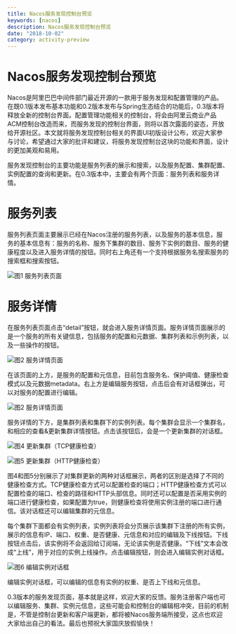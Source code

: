 ```yaml
---
title: Nacos服务发现控制台预览
keywords: [nacos]
description: Nacos服务发现控制台预览
date: "2018-10-02"
category: activity-preview
---
```


# Nacos服务发现控制台预览

Nacos是阿里巴巴中间件部门最近开源的一款用于服务发现和配置管理的产品。在既0.1版本发布基本功能和0.2版本发布与Spring生态结合的功能后，0.3版本将释放全新的控制台界面。配置管理功能相关的控制台，将会由阿里云商业产品ACM控制台改造而来，而服务发现的控制台界面，则将以首次露面的姿态，开放给开源社区。本文就将服务发现控制台相关的界面UI初版设计公布，欢迎大家参与讨论，希望通过大家的批评和建议，将服务发现控制台这块的功能和界面，设计的更加美观和易用。

服务发现控制台的主要功能是服务列表的展示和搜索，以及服务配置、集群配置、实例配置的查询和更新。在0.3版本中，主要会有两个页面：服务列表和服务详情。

# 服务列表
服务列表页面主要展示已经在Nacos注册的服务列表，以及服务的基本信息，服务的基本信息有：服务的名称、服务下集群的数目、服务下实例的数目、服务的健康程度以及进入服务详情的按钮。同时右上角还有一个支持根据服务名搜索服务的搜索框和搜索按钮。

![图1 服务列表页面](https://cdn.nlark.com/lark/0/2018/png/15356/1538701093629-9880a456-8a37-4663-bd88-853441dab3f4.png)
<!-- <div data-type="alignment" data-value="center" style="text-align:center">
  <div data-type="p">
    <div id="soktqz" data-type="image" data-display="block" data-align="center" data-src="https://cdn.nlark.com/lark/0/2018/png/15356/1538701093629-9880a456-8a37-4663-bd88-853441dab3f4.png" data-width="572">
      <img src="https://cdn.nlark.com/lark/0/2018/png/15356/1538701093629-9880a456-8a37-4663-bd88-853441dab3f4.png" width="572" />
    </div>
  </div>
  <div data-type="p"></div>
</div> -->


# 服务详情
在服务列表页面点击“detail”按钮，就会进入服务详情页面。服务详情页面展示的是一个服务的所有关键信息，包括服务的配置和元数据、集群列表和示例列表，以及一些操作的按钮。

![图2 服务详情页面](https://cdn.nlark.com/lark/0/2018/png/15356/1538701093629-9880a456-8a37-4663-bd88-853441dab3f4.png)

<!-- <div data-type="alignment" data-value="center" style="text-align:center">
  <div data-type="p">
    <div id="soktqz" data-type="image" data-display="block" data-align="center" data-src="https://cdn.nlark.com/lark/0/2018/png/15356/1538701116839-4753cafa-f5f6-4866-a19d-f1293489053d.png" data-width="607">
      <img src="https://cdn.nlark.com/lark/0/2018/png/15356/1538701116839-4753cafa-f5f6-4866-a19d-f1293489053d.png" width="607" />
    </div>
  </div>
  <div data-type="p">图2 服务详情页面</div>
</div> -->


在该页面的上方，是服务的配置和元信息，目前包含服务名、保护阈值、健康检查模式以及元数据metadata。右上方是编辑服务按钮，点击后会有对话框弹出，可以对服务的配置进行编辑。

![图2 服务详情页面](https://cdn.nlark.com/lark/0/2018/png/15356/1538701150783-fa6d58cf-01f4-430c-a5d0-6278c9590404.png)
<!-- <div data-type="alignment" data-value="center" style="text-align:center">
  <div data-type="p">
    <div id="soktqz" data-type="image" data-display="block" data-align="center" data-src="https://cdn.nlark.com/lark/0/2018/png/15356/1538701150783-fa6d58cf-01f4-430c-a5d0-6278c9590404.png" data-width="362">
      <img src="https://cdn.nlark.com/lark/0/2018/png/15356/1538701150783-fa6d58cf-01f4-430c-a5d0-6278c9590404.png" width="362" />
    </div>
  </div>
  <div data-type="p">图3 更新服务对话框</div>
</div> -->


服务详情的下方，是集群列表和集群下的实例列表。每个集群会显示一个集群名，和相应的查看&更新集群详情按钮。点击该按钮后，会是一个更新集群的对话框。

![图4 更新集群（TCP健康检查）](https://cdn.nlark.com/lark/0/2018/png/15356/1538701200952-f9dcb51e-100e-4501-a3db-d665dfaf7188.png)
<!-- <div data-type="alignment" data-value="center" style="text-align:center">
  <div data-type="p">
    <div id="soktqz" data-type="image" data-display="block" data-align="center" data-src="https://cdn.nlark.com/lark/0/2018/png/15356/1538701200952-f9dcb51e-100e-4501-a3db-d665dfaf7188.png" data-width="362">
      <img src="https://cdn.nlark.com/lark/0/2018/png/15356/1538701200952-f9dcb51e-100e-4501-a3db-d665dfaf7188.png" width="362" />
    </div>
  </div>
  <div data-type="p"></div>
</div> -->

![图5 更新集群（HTTP健康检查）](https://cdn.nlark.com/lark/0/2018/png/15356/1538701223427-284aaf1c-1cd3-412e-9f22-d5baae2cee25.png)

<!-- <div data-type="alignment" data-value="center" style="text-align:center">
  <div data-type="p">
    <div id="soktqz" data-type="image" data-display="block" data-align="center" data-src="https://cdn.nlark.com/lark/0/2018/png/15356/1538701223427-284aaf1c-1cd3-412e-9f22-d5baae2cee25.png" data-width="362">
      <img src="https://cdn.nlark.com/lark/0/2018/png/15356/1538701223427-284aaf1c-1cd3-412e-9f22-d5baae2cee25.png" width="362" />
    </div>
  </div>
  <div data-type="p">图5 更新集群（HTTP健康检查）</div>
</div> -->


图4和图5分别展示了对集群更新的两种对话框展示，两者的区别是选择了不同的健康检查方式。TCP健康检查方式可以配置检查的端口；HTTP健康检查方式可以配置检查的端口、检查的路径和HTTP头部信息。同时还可以配置是否采用实例的端口进行健康检查，如果配置为true，则健康检查将使用实例注册的端口进行通信。该对话框还可以编辑集群的元信息。

每个集群下面都会有实例列表，实例列表将会分页展示该集群下注册的所有实例，展示的信息有IP、端口、权重、是否健康、元信息和对应的编辑及下线按钮。下线按钮点击后，该实例将不会返回给订阅端，无论该实例是否健康。“下线”文本会改成“上线”，用于对应的实例上线操作。点击编辑按钮，则会进入编辑实例对话框。

![图6 编辑实例对话框](https://cdn.nlark.com/lark/0/2018/png/15356/1538701250740-ffb38cd0-a15d-4425-a2ca-48c5d0d2698e.png)
<!-- <div>
  <div data-type="alignment" data-value="center" style="text-align:center">
    <div data-type="p">
      <div id="soktqz" data-type="image" data-display="block" data-align="center" data-src="https://cdn.nlark.com/lark/0/2018/png/15356/1538701250740-ffb38cd0-a15d-4425-a2ca-48c5d0d2698e.png" data-width="346">
        <img src="https://cdn.nlark.com/lark/0/2018/png/15356/1538701250740-ffb38cd0-a15d-4425-a2ca-48c5d0d2698e.png" width="346" />
      </div>
    </div>
    <div data-type="p"></div>
  </div>
</div> -->


编辑实例对话框，可以编辑的信息有实例的权重、是否上下线和元信息。

0.3版本的服务发现页面，基本就是这样，欢迎大家的反馈。服务注册客户端也可以编辑服务、集群、实例元信息，这些可能会和控制台的编辑相冲突，目前的机制是，不管是控制台更新和客户端更新，都将被Nacos服务端所接受，这点也欢迎大家给出自己的看法。最后也预祝大家国庆放假愉快！



